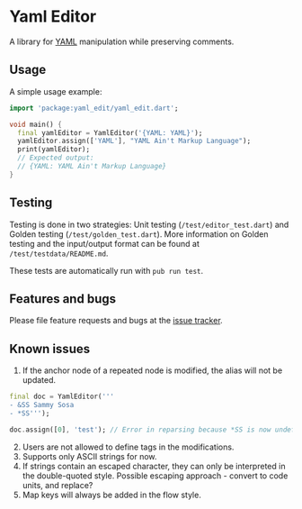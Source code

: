 # Yaml Editor

A library for [YAML](https://yaml.org) manipulation while preserving comments.

## Usage

A simple usage example:

```dart
import 'package:yaml_edit/yaml_edit.dart';

void main() {
  final yamlEditor = YamlEditor('{YAML: YAML}');
  yamlEditor.assign(['YAML'], "YAML Ain't Markup Language");
  print(yamlEditor);
  // Expected output:
  // {YAML: YAML Ain't Markup Language}
}
```

## Testing

Testing is done in two strategies: Unit testing (`/test/editor_test.dart`) and
Golden testing (`/test/golden_test.dart`). More information on Golden testing
and the input/output format can be found at `/test/testdata/README.md`.

These tests are automatically run with `pub run test`.

## Features and bugs

Please file feature requests and bugs at the [issue tracker][tracker].

[tracker]: https://github.com/walnutdust/yaml_edit/issues

## Known issues

1. If the anchor node of a repeated node is modified, the alias will not be updated.

```dart
final doc = YamlEditor('''
- &SS Sammy Sosa
- *SS''');

doc.assign([0], 'test'); // Error in reparsing because *SS is now undefined.
```

2. Users are not allowed to define tags in the modifications.
3. Supports only ASCII strings for now.
4. If strings contain an escaped character, they can only be interpreted in
   the double-quoted style. Possible escaping approach - convert to code units, and replace?
5. Map keys will always be added in the flow style.
